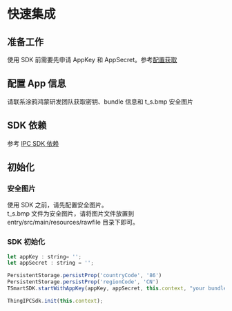 # 快速集成  
## 准备工作  
使用 SDK 前需要先申请 AppKey 和 AppSecret。参考[配置获取](https://developer.tuya.com/cn/docs/app-development/integrated?id=Ka69nt96cw0uj#title-6-%E7%AC%AC%E5%9B%9B%E6%AD%A5%EF%BC%9A%E8%AE%BE%E7%BD%AE%20Appkey%E3%80%81AppSecret%20%E5%92%8C%E8%AF%81%E4%B9%A6%E7%AD%BE%E5%90%8D)

## 配置 App 信息  
请联系涂鸦鸿蒙研发团队获取密钥、bundle 信息和 t_s.bmp 安全图片

## SDK 依赖  
参考 [IPC SDK 依赖](./tuya_ipc_sdk.md)

## 初始化  
### 安全图片  
使用 SDK 之前，请先配置安全图片。  
t_s.bmp 文件为安全图片，请将图片文件放置到 entry/src/main/resources/rawfile 目录下即可。
### SDK 初始化
``` javascript
let appKey : string= '';
let appSecret : string = '';

PersistentStorage.persistProp('countryCode', '86')
PersistentStorage.persistProp('regionCode', 'CN')
TSmartSDK.startWithAppKey(appKey, appSecret, this.context, "your bundle name")

ThingIPCSdk.init(this.context);
```
